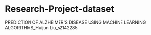 # Research-Project-dataset
PREDICTION OF ALZHEIMER'S DISEASE USING MACHINE LEARNING ALGORITHMS_Huijun Liu_s2142285 
